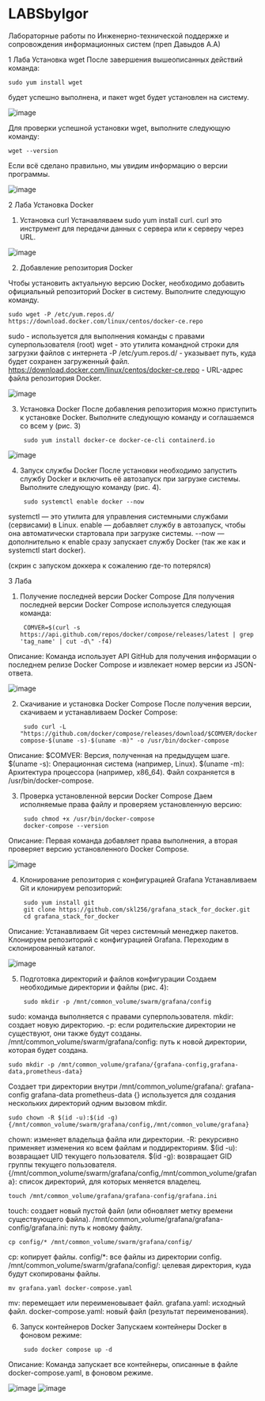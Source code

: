# LABSbyIgor
Лабораторные работы по Инженерно-технической поддержке и сопровождения информационных систем (преп Давыдов А.А)

1 Лаба
Установка wget
После завершения вышеописанных действий команда:

    sudo yum install wget
будет успешно выполнена, и пакет wget будет установлен на систему.

![image](https://github.com/user-attachments/assets/449797c8-6a78-47d1-9477-d26c20c162ce)

Для проверки успешной установки wget, выполните следующую команду:

    wget --version
Если всё сделано правильно, мы увидим информацию о версии программы.

![image](https://github.com/user-attachments/assets/436410b6-1511-480d-acf0-97102dc99753)



2 Лаба
Установка Docker

1. Установка curl
Устанавляваем sudo yum install curl.
curl это инструмент для передачи данных с сервера или к серверу через URL.

![image](https://github.com/user-attachments/assets/8a1661ef-ffe4-4218-aca8-760b00dad6ab)

2. Добавление репозитория Docker

Чтобы установить актуальную версию Docker, необходимо добавить официальный репозиторий Docker в систему. Выполните следующую команду.

    sudo wget -P /etc/yum.repos.d/ https://download.docker.com/linux/centos/docker-ce.repo
sudo - используется для выполнения команды с правами суперпользователя (root)
wget - это утилита командной строки для загрузки файлов с интернета
-P /etc/yum.repos.d/ - указывает путь, куда будет сохранен загруженный файл.
https://download.docker.com/linux/centos/docker-ce.repo - URL-адрес файла репозитория Docker.

![image](https://github.com/user-attachments/assets/471aa574-9518-4200-bbad-d5cdf80f8db0)

3. Установка Docker
После добавления репозитория можно приступить к установке Docker. Выполните следующую команду и соглашаемся со всем y (рис. 3)

        sudo yum install docker-ce docker-ce-cli containerd.io

![image](https://github.com/user-attachments/assets/a2d922e4-78d9-45a6-bc17-16a35db42a92)

4. Запуск службы Docker
После установки необходимо запустить службу Docker и включить её автозапуск при загрузке системы. Выполните следующую команду (рис. 4).

        sudo systemctl enable docker --now
systemctl — это утилита для управления системными службами (сервисами) в Linux.
enable — добавляет службу в автозапуск, чтобы она автоматически стартовала при загрузке системы.
--now — дополнительно к enable сразу запускает службу Docker (так же как и systemctl start docker).

(скрин с запуском доккера к сожалению где-то потерялся)


3 Лаба 

1. Получение последней версии Docker Compose
Для получения последней версии Docker Compose используется следующая команда:

        COMVER=$(curl -s https://api.github.com/repos/docker/compose/releases/latest | grep 'tag_name' | cut -d\" -f4)

Описание: Команда использует API GitHub для получения информации о последнем релизе Docker Compose и извлекает номер версии из JSON-ответа.

![image](https://github.com/user-attachments/assets/f67af534-51fe-4099-bfa0-20d78d94d6c1)

2. Скачивание и установка Docker Compose
После получения версии, скачиваем и устанавливаем Docker Compose:

        sudo curl -L "https://github.com/docker/compose/releases/download/$COMVER/docker-compose-$(uname -s)-$(uname -m)" -o /usr/bin/docker-compose
Описание:
$COMVER: Версия, полученная на предыдущем шаге.
$(uname -s): Операционная система (например, Linux).
$(uname -m): Архитектура процессора (например, x86_64).
Файл сохраняется в /usr/bin/docker-compose.

3. Проверка установленной версии Docker Compose
Даем исполняемые права файлу и проверяем установленную версию:

        sudo chmod +x /usr/bin/docker-compose
        docker-compose --version
Описание: Первая команда добавляет права выполнения, а вторая проверяет версию установленного Docker Compose.

![image](https://github.com/user-attachments/assets/2db1abc7-024b-42d4-b1f4-9a0a093fd8b4)


4. Клонирование репозитория с конфигурацией Grafana
Устанавливаем Git и клонируем репозиторий:

        sudo yum install git
        git clone https://github.com/skl256/grafana_stack_for_docker.git
        cd grafana_stack_for_docker
Описание:
Устанавливаем Git через системный менеджер пакетов.
Клонируем репозиторий с конфигурацией Grafana.
Переходим в склонированный каталог.

![image](https://github.com/user-attachments/assets/3e2b43f7-0a14-4634-b19e-286bd614a24e)

5. Подготовка директорий и файлов конфигурации
Создаем необходимые директории и файлы (рис. 4):

        sudo mkdir -p /mnt/common_volume/swarm/grafana/config
sudo: команда выполняется с правами суперпользователя.
mkdir: создает новую директорию.
-p: если родительские директории не существуют, они также будут созданы.
/mnt/common_volume/swarm/grafana/config: путь к новой директории, которая будет создана.

    sudo mkdir -p /mnt/common_volume/grafana/{grafana-config,grafana-data,prometheus-data}

Создает три директории внутри /mnt/common_volume/grafana/:
grafana-config
grafana-data
prometheus-data
{} используется для создания нескольких директорий одним вызовом mkdir.

    sudo chown -R $(id -u):$(id -g) {/mnt/common_volume/swarm/grafana/config,/mnt/common_volume/grafana}

chown: изменяет владельца файла или директории.
-R: рекурсивно применяет изменения ко всем файлам и поддиректориям.
$(id -u): возвращает UID текущего пользователя.
$(id -g): возвращает GID группы текущего пользователя.
{/mnt/common_volume/swarm/grafana/config,/mnt/common_volume/grafana}: список директорий, для которых меняется владелец.

    touch /mnt/common_volume/grafana/grafana-config/grafana.ini

touch: создает новый пустой файл (или обновляет метку времени существующего файла).
/mnt/common_volume/grafana/grafana-config/grafana.ini: путь к новому файлу.

    cp config/* /mnt/common_volume/swarm/grafana/config/

cp: копирует файлы.
config/*: все файлы из директории config.
/mnt/common_volume/swarm/grafana/config/: целевая директория, куда будут скопированы файлы.

    mv grafana.yaml docker-compose.yaml

mv: перемещает или переименовывает файл.
grafana.yaml: исходный файл.
docker-compose.yaml: новый файл (результат переименования).

6. Запуск контейнеров Docker
Запускаем контейнеры Docker в фоновом режиме:

        sudo docker compose up -d
   
Описание: Команда запускает все контейнеры, описанные в файле docker-compose.yaml, в фоновом режиме.

![image](https://github.com/user-attachments/assets/c2d80b12-787a-4250-a9f0-fee7dec82984)
![image](https://github.com/user-attachments/assets/02fec8d5-91fd-4d87-ae1a-f1dcc866d382)














